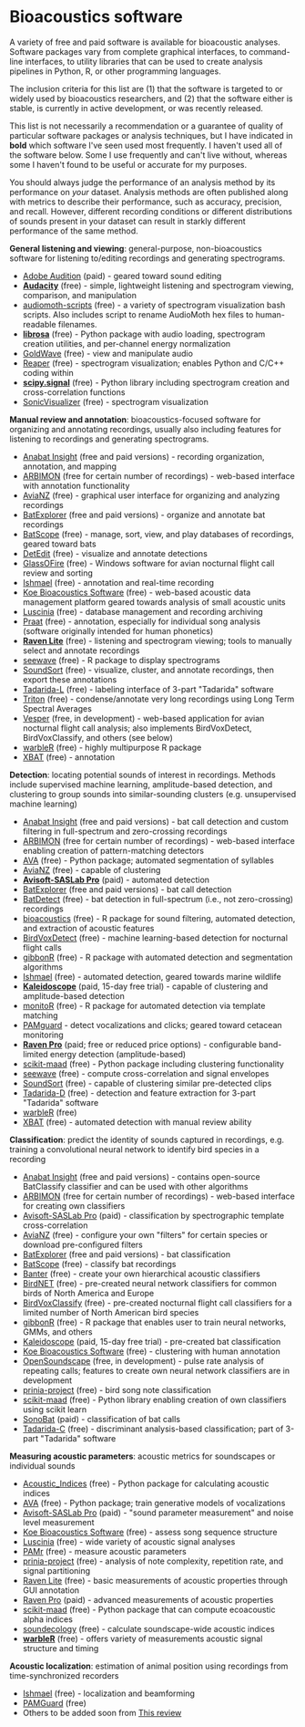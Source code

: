 # Bioacoustics software

A variety of free and paid software is available for bioacoustic analyses. Software packages vary from complete graphical interfaces, to command-line interfaces, to utility libraries that can be used to create analysis pipelines in Python, R, or other programming languages. 

The inclusion criteria for this list are (1) that the software is targeted to or widely used by bioacoustics researchers, and (2) that the software either is stable, is currently in active development, or was recently released. 

This list is not necessarily a recommendation or a guarantee of quality of particular software packages or analysis techniques, but I have indicated in **bold** which software I've seen used most frequently. I haven't used all of the software below. Some I use frequently and can't live without, whereas some I haven't found to be useful or accurate for my purposes.

You should always judge the performance of an analysis method by its performance on *your* dataset. Analysis methods are often published along with metrics to describe their performance, such as accuracy, precision, and recall. However, different recording conditions or different distributions of sounds present in your dataset can result in starkly different performance of the same method.

**General listening and viewing**: general-purpose, non-bioacoustics software for listening to/editing recordings and generating spectrograms.
* [Adobe Audition](https://www.adobe.com/products/audition.html) (paid) - geared toward sound editing
* [**Audacity**](https://www.audacityteam.org/) (free) - simple, lightweight listening and spectrogram viewing, comparison, and manipulation
* [audiomoth-scripts](https://github.com/nwolek/audiomoth-scripts) (free) - a variety of spectrogram visualization bash scripts. Also includes script to rename AudioMoth hex files to human-readable filenames.
* [**librosa**](https://librosa.org/librosa/) (free) - Python package with audio loading, spectrogram creation utilities, and per-channel energy normalization
* [GoldWave](https://www.goldwave.com/) (free) - view and manipulate audio
* [Reaper](https://www.reaper.fm/) (free) - spectrogram visualization; enables Python and C/C++ coding within 
* [**scipy.signal**](https://docs.scipy.org/doc/scipy/reference/signal.html) (free) - Python library including spectrogram creation and cross-correlation functions
* [SonicVisualizer](https://www.sonicvisualiser.org/) (free) - spectrogram visualization

**Manual review and annotation**: bioacoustics-focused software for organizing and annotating recordings, usually also including features for listening to recordings and generating spectrograms.
* [Anabat Insight](https://www.titley-scientific.com/us/anabat-insight.html) (free and paid versions) - recording organization, annotation, and mapping
* [ARBIMON](https://arbimon.sieve-analytics.com/) (free for certain number of recordings) - web-based interface with annotation functionality
* [AviaNZ](http://www.avianz.net/index.php) (free) - graphical user interface for organizing and analyzing recordings
* [BatExplorer](https://www.batlogger.com/en/products/batexplorer/) (free and paid versions) - organize and annotate bat recordings
* [BatScope](https://www.wsl.ch/en/services-and-products/software-websites-and-apps/batscope-4.html) (free) - manage, sort, view, and play databases of recordings, geared toward bats
* [DetEdit](https://github.com/MarineBioAcousticsRC/DetEdit) (free) - visualize and annotate detections
* [GlassOFire](http://www.oldbird.org/glassofire.htm) (free) - Windows software for avian nocturnal flight call review and sorting
* [Ishmael](http://bioacoustics.us/ishmael.html) (free) - annotation and real-time recording
* [Koe Bioacoustics Software](https://koe.io.ac.nz/) (free) - web-based acoustic data management platform geared towards analysis of small acoustic units
* [Luscinia](https://rflachlan.github.io/Luscinia/) (free) - database management and recording archiving
* [Praat](https://www.fon.hum.uva.nl/praat/) (free) - annotation, especially for individual song analysis (software originally intended for human phonetics)
* [**Raven Lite**](https://ravensoundsoftware.com/software/raven-lite/) (free) - listening and spectrogram viewing; tools to manually select and annotate recordings
* [seewave](http://rug.mnhn.fr/seewave/) (free) - R package to display spectrograms
* [SoundSort](https://github.com/macster110/aipam) (free) - visualize, cluster, and annotate recordings, then export these annotations
* [Tadarida-L](https://github.com/YvesBas/Tadarida-L) (free) - labeling interface of 3-part "Tadarida" software
* [Triton](http://cetus.ucsd.edu/technologies_Software.html) (free) - condense/annotate very long recordings using Long Term Spectral Averages
* [Vesper](https://github.com/HaroldMills/Vesper) (free, in development) - web-based application for avian nocturnal flight call analysis; also implements BirdVoxDetect, BirdVoxClassify, and others (see below)
* [warbleR](https://marce10.github.io/warbleR/) (free) - highly multipurpose R package
* [XBAT](https://code.google.com/archive/p/xbat-devel/) (free) - annotation

**Detection**: locating potential sounds of interest in recordings. Methods include supervised machine learning, amplitude-based detection, and clustering to group sounds into similar-sounding clusters (e.g. unsupervised machine learning)
* [Anabat Insight](https://www.titley-scientific.com/us/anabat-insight.html) (free and paid versions) - bat call detection and custom filtering in full-spectrum and zero-crossing recordings
* [ARBIMON](https://arbimon.sieve-analytics.com/) (free for certain number of recordings) - web-based interface enabling creation of pattern-matching detectors
* [AVA](https://autoencoded-vocal-analysis.readthedocs.io/en/latest/index.html) (free) - Python package; automated segmentation of syllables
* [AviaNZ](http://www.avianz.net/index.php) (free) - capable of clustering
* [**Avisoft-SASLab Pro**](http://www.avisoft.com/sound-analysis/) (paid) - automated detection
* [BatExplorer](https://www.batlogger.com/en/products/batexplorer/) (free and paid versions) - bat call detection
* [BatDetect](https://github.com/macaodha/batdetect) (free) - bat detection in full-spectrum (i.e., not zero-crossing) recordings
* [bioacoustics](https://github.com/wavx/bioacoustics/) (free) - R package for sound filtering, automated detection, and extraction of acoustic features
* [BirdVoxDetect](https://github.com/BirdVox/birdvoxdetect) (free) - machine learning-based detection for nocturnal flight calls
* [gibbonR](https://github.com/DenaJGibbon/gibbonR-package) (free) - R package with automated detection and segmentation algorithms
* [Ishmael](http://bioacoustics.us/ishmael.html) (free) - automated detection, geared towards marine wildlife
* [**Kaleidoscope**](https://www.wildlifeacoustics.com/products/kaleidoscope-pro) (paid, 15-day free trial) - capable of clustering and amplitude-based detection
* [monitoR](http://www.uvm.edu/rsenr/vtcfwru/R/?Page=monitoR/monitoR.htm) (free) - R package for automated detection via template matching 
* [PAMguard](https://www.pamguard.org/) - detect vocalizations and clicks; geared toward cetacean monitoring
* [**Raven Pro**](https://ravensoundsoftware.com/software/raven-pro) (paid; free or reduced price options) - configurable band-limited energy detection (amplitude-based)
* [scikit-maad](https://github.com/scikit-maad/scikit-maad) (free) - Python package including clustering functionality
* [seewave](http://rug.mnhn.fr/seewave/) (free) - compute cross-correlation and signal envelopes
* [SoundSort](https://github.com/macster110/aipam) (free) - capable of clustering similar pre-detected clips
* [Tadarida-D](https://github.com/YvesBas/Tadarida-D) (free) - detection and feature extraction for 3-part "Tadarida" software
* [warbleR](https://marce10.github.io/warbleR/) (free)
* [XBAT](https://code.google.com/archive/p/xbat-devel/) (free) - automated detection with manual review ability

**Classification**: predict the identity of sounds captured in recordings, e.g. training a convolutional neural network to identify bird species in a recording
* [Anabat Insight](https://www.titley-scientific.com/us/anabat-insight.html) (free and paid versions) - contains open-source BatClassify classifier and can be used with other algorithms
* [ARBIMON](https://arbimon.sieve-analytics.com/) (free for certain number of recordings) - web-based interface for creating own classifiers
* [Avisoft-SASLab Pro](http://www.avisoft.com/sound-analysis/) (paid) - classification by spectrographic template cross-correlation
* [AviaNZ](http://www.avianz.net/index.php) (free) - configure your own "filters" for certain species or download pre-configured filters
* [BatExplorer](https://www.batlogger.com/en/products/batexplorer/) (free and paid versions) - bat classification
* [BatScope](https://www.wsl.ch/en/services-and-products/software-websites-and-apps/batscope-4.html) (free) - classify bat recordings
* [Banter](https://github.com/EricArcher/banter) (free) - create your own hierarchical acoustic classifiers
* [BirdNET](https://github.com/kahst/BirdNET) (free) - pre-created neural network classifiers for common birds of North America and Europe
* [BirdVoxClassify](https://github.com/BirdVox/birdvoxclassify) (free) - pre-created nocturnal flight call classifiers for a limited number of North American bird species
* [gibbonR](https://github.com/DenaJGibbon/gibbonR-package) (free) - R package that enables user to train neural networks, GMMs, and others
* [Kaleidoscope](https://www.wildlifeacoustics.com/products/kaleidoscope-pro) (paid, 15-day free trial) - pre-created bat classification
* [Koe Bioacoustics Software](https://koe.io.ac.nz/) (free) - clustering with human annotation
* [OpenSoundscape](https://github.com/ktizeslab/opensoundscape) (free, in development) - pulse rate analysis of repeating calls; features to create own neural network classifiers are in development
* [prinia-project](https://github.com/shivChitinous/prinia-project) (free) - bird song note classification
* [scikit-maad](https://github.com/scikit-maad/scikit-maad) (free) - Python library enabling creation of own classifiers using scikit learn
* [SonoBat](https://sonobat.com/) (paid) - classification of bat calls
* [Tadarida-C](https://github.com/YvesBas/Tadarida-C) (free) - discriminant analysis-based classification; part of 3-part "Tadarida" software

**Measuring acoustic parameters**: acoustic metrics for soundscapes or individual sounds
* [Acoustic_Indices](https://github.com/patriceguyot/Acoustic_Indices) (free) - Python package for calculating acoustic indices
* [AVA](https://autoencoded-vocal-analysis.readthedocs.io/en/latest/index.html) (free) - Python package; train generative models of vocalizations
* [Avisoft-SASLab Pro](http://www.avisoft.com/sound-analysis/) (paid) - "sound parameter measurement" and noise level measurement
* [Koe Bioacoustics Software](https://koe.io.ac.nz/) (free) - assess song sequence structure
* [Luscinia](https://rflachlan.github.io/Luscinia/) (free) - wide variety of acoustic signal analyses
* [PAMr](https://github.com/TaikiSan21/PAMr) (free) - measure acoustic parameters
* [prinia-project](https://github.com/shivChitinous/prinia-project) (free) - analysis of note complexity, repetition rate, and signal partitioning
* [Raven Lite](https://ravensoundsoftware.com/software/raven-lite/) (free) - basic measurements of acoustic properties through GUI annotation
* [Raven Pro](https://ravensoundsoftware.com/software/raven-pro) (paid) - advanced measurements of acoustic properties
* [scikit-maad](https://github.com/scikit-maad/scikit-maad) (free) - Python package that can compute ecoacoustic alpha indices
* [soundecology](https://cran.r-project.org/web/packages/soundecology/vignettes/intro.html) (free) - calculate soundscape-wide acoustic indices
* [**warbleR**](https://marce10.github.io/warbleR/) (free) - offers variety of measurements acoustic signal structure and timing

**Acoustic localization**: estimation of animal position using recordings from time-synchronized recorders
* [Ishmael](http://bioacoustics.us/ishmael.html) (free) - localization and beamforming
* [PAMGuard](https://www.pamguard.org/) (free)
* Others to be added soon from [This review](https://onlinelibrary.wiley.com/doi/10.1002/ece3.6216)
